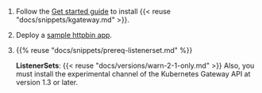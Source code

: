 1. Follow the [Get started guide](../../quickstart/) to install {{< reuse "docs/snippets/kgateway.md" >}}.

2. Deploy a [sample httpbin app](/../../operations/sample-app/#deploy-app).

3. {{% reuse "docs/snippets/prereq-listenerset.md" %}}

   **ListenerSets**: {{< reuse "docs/versions/warn-2-1-only.md" >}} Also, you must install the experimental channel of the Kubernetes Gateway API at version 1.3 or later.